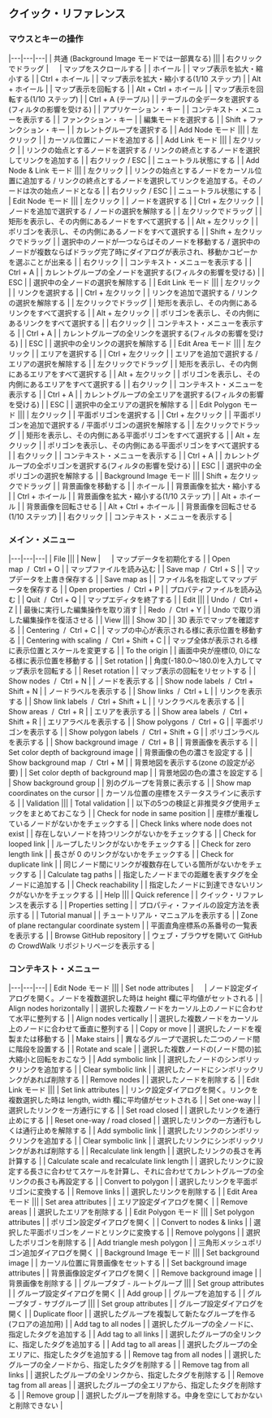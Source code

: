 ## クイック・リファレンス

### マウスとキーの操作

|---|---|---|
| 共通 (Background Image モードでは一部異なる) |||
| 右クリックでドラッグ | &emsp; | マップをスクロールする |
| ホイール |  | マップ表示を拡大・縮小する |
| Ctrl + ホイール |  | マップ表示を拡大・縮小する(1/10 ステップ) |
| Alt + ホイール |  | マップ表示を回転する |
| Alt + Ctrl + ホイール |  | マップ表示を回転する(1/10 ステップ) |
| Ctrl + A (テーブル) |  | テーブルの全データを選択する(フィルタの影響を受ける) |
| アプリケーション・キー |  | コンテキスト・メニューを表示する |
| ファンクション・キー |  | 編集モードを選択する |
| Shift + ファンクション・キー |  | カレントグループを選択する |
| Add Node モード |||
| 左クリック |  | カーソル位置にノードを追加する |
| Add Link モード |||
| 左クリック |  | リンクの始点とするノードを選択する / リンクの終点とするノードを選択してリンクを追加する |
| 右クリック / ESC |  | ニュートラル状態にする |
| Add Node & Link  モード |||
| 左クリック |  | リンクの始点とするノードをカーソル位置に追加する / リンクの終点とするノードを選択してリンクを追加する。そのノードは次の始点ノードとなる |
| 右クリック / ESC |  | ニュートラル状態にする |
| Edit Node モード |||
| 左クリック |  | ノードを選択する |
| Ctrl + 左クリック |  | ノードを追加で選択する / ノードの選択を解除する |
| 左クリックでドラッグ |  | 矩形を表示し、その内側にあるノードをすべて選択する |
| Alt + 左クリック |  | ポリゴンを表示し、その内側にあるノードをすべて選択する |
| Shift + 左クリックでドラッグ |  | 選択中のノードが一つならばそのノードを移動する / 選択中のノードが複数ならばドラッグ完了時にダイアログが表示され、移動かコピーかを選ぶことが出来る |
| 右クリック |  | コンテキスト・メニューを表示する |
| Ctrl + A |  | カレントグループの全ノードを選択する(フィルタの影響を受ける) |
| ESC |  | 選択中の全ノードの選択を解除する |
| Edit Link モード |||
| 左クリック |  | リンクを選択する |
| Ctrl + 左クリック |  | リンクを追加で選択する / リンクの選択を解除する |
| 左クリックでドラッグ |  | 矩形を表示し、その内側にあるリンクをすべて選択する |
| Alt + 左クリック |  | ポリゴンを表示し、その内側にあるリンクをすべて選択する |
| 右クリック |  | コンテキスト・メニューを表示する |
| Ctrl + A |  | カレントグループの全リンクを選択する(フィルタの影響を受ける) |
| ESC |  | 選択中の全リンクの選択を解除する |
| Edit Area モード |||
| 左クリック |  | エリアを選択する |
| Ctrl + 左クリック |  | エリアを追加で選択する / エリアの選択を解除する |
| 左クリックでドラッグ |  | 矩形を表示し、その内側にあるエリアをすべて選択する |
| Alt + 左クリック |  | ポリゴンを表示し、その内側にあるエリアをすべて選択する |
| 右クリック |  | コンテキスト・メニューを表示する |
| Ctrl + A |  | カレントグループの全エリアを選択する(フィルタの影響を受ける) |
| ESC |  | 選択中の全エリアの選択を解除する |
| Edit Polygon モード |||
| 左クリック |  | 平面ポリゴンを選択する |
| Ctrl + 左クリック |  | 平面ポリゴンを追加で選択する / 平面ポリゴンの選択を解除する |
| 左クリックでドラッグ |  | 矩形を表示し、その内側にある平面ポリゴンをすべて選択する |
| Alt + 左クリック |  | ポリゴンを表示し、その内側にある平面ポリゴンをすべて選択する |
| 右クリック |  | コンテキスト・メニューを表示する |
| Ctrl + A |  | カレントグループの全ポリゴンを選択する(フィルタの影響を受ける) |
| ESC |  | 選択中の全ポリゴンの選択を解除する |
| Background Image モード |||
| Shift + 左クリックでドラッグ |  | 背景画像を移動する |
| ホイール |  | 背景画像を拡大・縮小する |
| Ctrl + ホイール |  | 背景画像を拡大・縮小する(1/10 ステップ) |
| Alt + ホイール |  | 背景画像を回転させる |
| Alt + Ctrl + ホイール |  | 背景画像を回転させる(1/10 ステップ) |
| 右クリック |  | コンテキスト・メニューを表示する |

### メイン・メニュー

|---|---|---|
| File |||
| New | &emsp; | マップデータを初期化する |
| Open map&nbsp;&nbsp;/&nbsp;&nbsp;Ctrl + O |  | マップファイルを読み込む |
| Save map&nbsp;&nbsp;/&nbsp;&nbsp;Ctrl + S |  | マップデータを上書き保存する |
| Save map as |  | ファイル名を指定してマップデータを保存する |
| Open properties&nbsp;&nbsp;/&nbsp;&nbsp;Ctrl + P |  | プロパティファイルを読み込む |
| Quit&nbsp;&nbsp;/&nbsp;&nbsp;Ctrl + Q |  | マップエディタを終了する |
| Edit |||
| Undo&nbsp;&nbsp;/&nbsp;&nbsp;Ctrl + Z |  | 最後に実行した編集操作を取り消す |
| Redo&nbsp;&nbsp;/&nbsp;&nbsp;Ctrl + Y |  | Undo で取り消した編集操作を復活させる |
| View |||
| Show 3D |  | 3D 表示でマップを確認する |
| Centering&nbsp;&nbsp;/&nbsp;&nbsp;Ctrl + C |  | マップの中心が表示される様に表示位置を移動する |
| Centering with scaling&nbsp;&nbsp;/&nbsp;&nbsp;Ctrl + Shift + C |  | マップ全体が表示される様に表示位置とスケールを変更する |
| To the origin |  | 画面中央が座標(0, 0)になる様に表示位置を移動する |
| Set rotation |  | 角度(-180.0～180.0)を入力してマップ表示を回転する |
| Reset rotation |  | マップ表示の回転をリセットする |
| Show nodes&nbsp;&nbsp;/&nbsp;&nbsp;Ctrl + N |  | ノードを表示する |
| Show node labels&nbsp;&nbsp;/&nbsp;&nbsp;Ctrl + Shift + N |  | ノードラベルを表示する |
| Show links&nbsp;&nbsp;/&nbsp;&nbsp;Ctrl + L |  | リンクを表示する |
| Show link labels&nbsp;&nbsp;/&nbsp;&nbsp;Ctrl + Shift + L |  | リンクラベルを表示する |
| Show areas&nbsp;&nbsp;/&nbsp;&nbsp;Ctrl + R |  | エリアを表示する |
| Show area labels&nbsp;&nbsp;/&nbsp;&nbsp;Ctrl + Shift + R |  | エリアラベルを表示する |
| Show polygons&nbsp;&nbsp;/&nbsp;&nbsp;Ctrl + G |  | 平面ポリゴンを表示する |
| Show polygon labels&nbsp;&nbsp;/&nbsp;&nbsp;Ctrl + Shift + G |  | ポリゴンラベルを表示する |
| Show background image&nbsp;&nbsp;/&nbsp;&nbsp;Ctrl + B |  | 背景画像を表示する |
| Set color depth of background image |  | 背景画像の色の濃さを設定する |
| Show background map&nbsp;&nbsp;/&nbsp;&nbsp;Ctrl + M |  | 背景地図を表示する(zone の設定が必要) |
| Set color depth of background map |  | 背景地図の色の濃さを設定する |
| Show background group |  | 別のグループを背景に表示する |
| Show map coordinates on the cursor |  | カーソル位置の座標をステータスラインに表示する |
| Validation |||
| Total validation |  | 以下の5つの検証と非推奨タグ使用チェックをまとめておこなう |
| Check for node in same position |  | 座標が重複しているノードがないかをチェックする |
| Check links where node does not exist |  | 存在しないノードを持つリンクがないかをチェックする |
| Check for looped link |  | ループしたリンクがないかをチェックする |
| Check for zero length link |  | 長さが 0 のリンクがないかをチェックする |
| Check for duplicate link |  | 同じノード間にリンクが複数存在している箇所がないかをチェックする |
| Calculate tag paths |  | 指定したノードまでの距離を表すタグを全ノードに追加する |
| Check reachability |  | 指定したノードに到達できないリンクがないかをチェックする |
| Help |||
| Quick reference |  | クイック・リファレンスを表示する |
| Properties setting |  | プロパティ・ファイルの設定方法を表示する |
| Tutorial manual |  | チュートリアル・マニュアルを表示する |
| Zone of plane rectangular coordinate system |  | 平面直角座標系の系番号の一覧表を表示する |
| Browse GitHub repository |  | ウェブ・ブラウザを開いて GitHub の CrowdWalk リポジトリページを表示する |

### コンテキスト・メニュー

|---|---|---|
| Edit Node モード |||
| Set node attributes | &emsp; | ノード設定ダイアログを開く。ノードを複数選択した時は height 欄に平均値がセットされる |
| Align nodes horizontally |  | 選択した複数ノードをカーソル上のノードに合わせて水平に整列する |
| Align nodes vertically |  | 選択した複数ノードをカーソル上のノードに合わせて垂直に整列する |
| Copy or move |  | 選択したノードを複製または移動する |
| Make stairs |  | 異なるグループで選択した二つのノード間に階段を設置する |
| Rotate and scale |  | 選択した複数ノードの(ノード間の)拡大縮小と回転をおこなう |
| Add symbolic link |  | 選択したノードのシンボリックリンクを追加する |
| Clear symbolic link |  | 選択したノードにシンボリックリンクがあれば削除する |
| Remove nodes |  | 選択したノードを削除する |
| Edit Link モード |||
| Set link attributes |  | リンク設定ダイアログを開く。リンクを複数選択した時は length, width 欄に平均値がセットされる |
| Set one-way |  | 選択したリンクを一方通行にする |
| Set road closed |  | 選択したリンクを通行止めにする |
| Reset one-way / road closed |  | 選択したリンクの一方通行もしくは通行止めを解除する |
| Add symbolic link |  | 選択したリンクのシンボリックリンクを追加する |
| Clear symbolic link |  | 選択したリンクにシンボリックリンクがあれば削除する |
| Recalculate link length |  | 選択したリンクの長さを再計算する |
| Calculate scale and recalculate link length |  | 選択したリンクに設定する長さに合わせてスケールを計算し、それに合わせてカレントグループの全リンクの長さも再設定する |
| Convert to polygon |  | 選択したリンクを平面ポリゴンに変換する |
| Remove links |  | 選択したリンクを削除する |
| Edit Area モード |||
| Set area attributes |  | エリア設定ダイアログを開く |
| Remove areas |  | 選択したエリアを削除する |
| Edit Polygon モード |||
| Set polygon attributes |  | ポリゴン設定ダイアログを開く |
| Convert to nodes & links |  | 選択した平面ポリゴンをノードとリンクに変換する |
| Remove polygons |  | 選択したポリゴンを削除する |
| Add triangle mesh polygon |  | 三角形メッシュポリゴン追加ダイアログを開く |
| Background Image モード |||
| Set background image |  | カーソル位置に背景画像をセットする |
| Set background image attributes |  | 背景画像設定ダイアログを開く |
| Remove background image |  | 背景画像を削除する |
| グループタブ&nbsp;-&nbsp;ルートグループ |||
| Set group attributes |  | グループ設定ダイアログを開く |
| Add group |  | グループを追加する |
| グループタブ&nbsp;-&nbsp;サブグループ |||
| Set group attributes |  | グループ設定ダイアログを開く |
| Duplicate floor |  | 選択したグループを複製して新たなグループを作る(フロアの追加用) |
| Add tag to all nodes |  | 選択したグループの全ノードに、指定したタグを追加する |
| Add tag to all links |  | 選択したグループの全リンクに、指定したタグを追加する |
| Add tag to all areas |  | 選択したグループの全エリアに、指定したタグを追加する |
| Remove tag from all nodes |  | 選択したグループの全ノードから、指定したタグを削除する |
| Remove tag from all links |  | 選択したグループの全リンクから、指定したタグを削除する |
| Remove tag from all areas |  | 選択したグループの全エリアから、指定したタグを削除する |
| Remove group |  | 選択したグループを削除する。中身を空にしておかないと削除できない |
